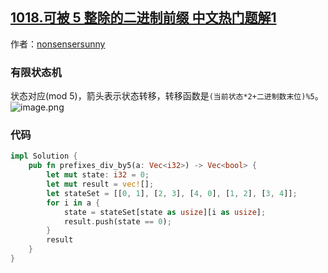 ## [1018.可被 5 整除的二进制前缀 中文热门题解1](https://leetcode.cn/problems/binary-prefix-divisible-by-5/solutions/100000/you-xian-zhuang-tai-ji-by-nonsensersunny-glkk)

作者：[nonsensersunny](https://leetcode.cn/u/nonsensersunny)

### 有限状态机
状态对应(mod 5)，箭头表示状态转移，转移函数是`(当前状态*2+二进制数末位)%5`。
![image.png](https://pic.leetcode-cn.com/1610610555-HkzlYd-image.png)

### 代码

```rust
impl Solution {
    pub fn prefixes_div_by5(a: Vec<i32>) -> Vec<bool> {
        let mut state: i32 = 0;
        let mut result = vec![];
        let stateSet = [[0, 1], [2, 3], [4, 0], [1, 2], [3, 4]];
        for i in a {
            state = stateSet[state as usize][i as usize];
            result.push(state == 0);
        }
        result
    }
}
```